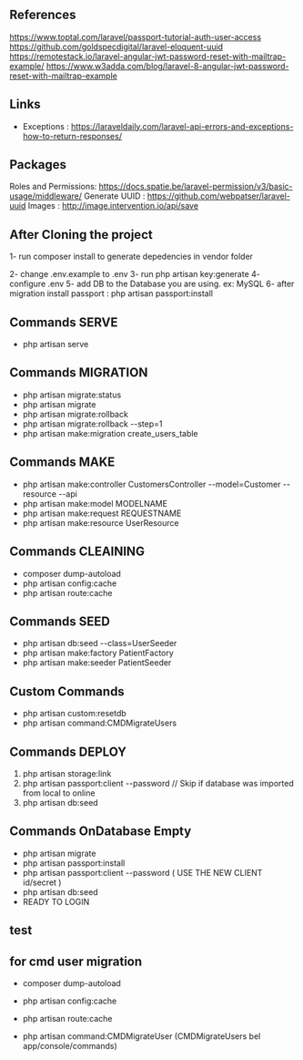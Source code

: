 

## References
https://www.toptal.com/laravel/passport-tutorial-auth-user-access
https://github.com/goldspecdigital/laravel-eloquent-uuid
https://remotestack.io/laravel-angular-jwt-password-reset-with-mailtrap-example/ 
https://www.w3adda.com/blog/laravel-8-angular-jwt-password-reset-with-mailtrap-example

## Links
- Exceptions : https://laraveldaily.com/laravel-api-errors-and-exceptions-how-to-return-responses/ 

## Packages
Roles and Permissions: https://docs.spatie.be/laravel-permission/v3/basic-usage/middleware/
Generate UUID : https://github.com/webpatser/laravel-uuid
Images : http://image.intervention.io/api/save

<!-- addedd by Mhmd ezz -->
## After Cloning the project
1- run composer install to generate depedencies in vendor folder 
<!--
  If it doesn't work try composer update 
  ++ Some packages need to be update the version in composer.json to be compatible with PHP V8
  ++ Package fzaninotto/faker is abandoned, you should avoid using it. No replacement was suggested.
  Package phpunit/php-token-stream is abandoned, you should avoid using it. No replacement was suggested.
  ++ Class App\Http\Resources\Transplant_OperationResource located in C:/xampp/htdocs/projects/new-presales-portal/presales_portal_server/app\Http\Resources\plant_OperationResource.php does not comply with psr-4 autoloading standard. Skipping.
-->
2- change .env.example to .env
3- run php artisan key:generate
4- configure .env
5- add DB to the Database you are using. ex: MySQL
6- after migration install passport : php artisan passport:install
<!-- END After Cloning the project -->


## Commands SERVE
- php artisan serve

## Commands MIGRATION
- php artisan migrate:status
- php artisan migrate
- php artisan migrate:rollback
- php artisan migrate:rollback --step=1
- php artisan make:migration create_users_table

## Commands MAKE
- php artisan make:controller CustomersController --model=Customer --resource --api
- php artisan make:model MODELNAME
- php artisan make:request REQUESTNAME
- php artisan make:resource UserResource

## Commands CLEAINING
- composer dump-autoload
- php artisan config:cache
- php artisan route:cache

## Commands SEED
- php artisan db:seed --class=UserSeeder
- php artisan make:factory PatientFactory
- php artisan make:seeder PatientSeeder

## Custom Commands
- php artisan custom:resetdb
- php artisan command:CMDMigrateUsers

## Commands DEPLOY
1. php artisan storage:link
2. php artisan passport:client --password // Skip if database was imported from local to online
3. php artisan db:seed


## Commands OnDatabase Empty
- php artisan migrate
- php artisan passport:install
- php artisan passport:client --password ( USE THE NEW CLIENT id/secret )
- php artisan db:seed
- READY TO LOGIN

## test
## for cmd user migration 
- composer dump-autoload
- php artisan config:cache
- php artisan route:cache

- php artisan command:CMDMigrateUser (CMDMigrateUsers bel app/console/commands)
